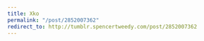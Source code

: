 ```yaml
---
title: Xko
permalink: "/post/2852007362"
redirect_to: http://tumblr.spencertweedy.com/post/2852007362
---
```


